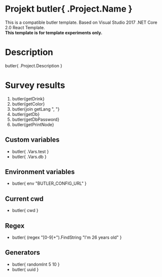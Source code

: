 # Projekt butler{ .Project.Name }

This is a compatible butler template. Based on Visual Studio 2017 .NET Core 2.0 React Template.<br>
**This template is for template experiments only.**

# Description

butler{ .Project.Description }

# Survey results

1. butler{getDrink}
2. butler{getColor}
3. butler{join getLang ", "}
4. butler{getDb}
5. butler{getDbPassword}
6. butler{getPrintNode}

## Custom variables

- butler{ .Vars.test }
- butler{ .Vars.db }

## Environment variables

- butler{ env "BUTLER_CONFIG_URL" }

## Current cwd

- butler{ cwd }

## Regex

- butler{ (regex "[0-9]+").FindString "I'm 26 years old" }

## Generators

- butler{ randomInt 5 10 }
- butler{ uuid }
